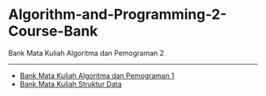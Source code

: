 # Algorithm-and-Programming-2-Course-Bank
Bank Mata Kuliah Algoritma dan Pemograman 2

---
<ul>
  <li><a href="https://github.com/Muhammad-Ikhwan-Fathulloh/Algorithm-and-Programming-1-Course-Bank">Bank Mata Kuliah Algoritma dan Pemograman 1</a></li>
  <li><a href="https://github.com/Muhammad-Ikhwan-Fathulloh/Data-Structure-Course-Bank/tree/main/Java%20Programming">Bank Mata Kuliah Struktur Data</a></li>
</ul>
